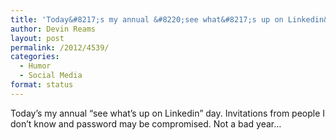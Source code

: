 ```yaml
---
title: 'Today&#8217;s my annual &#8220;see what&#8217;s up on Linkedin&#8221; day&#8230;.'
author: Devin Reams
layout: post
permalink: /2012/4539/
categories:
  - Humor
  - Social Media
format: status
---
```

Today&#8217;s my annual &#8220;see what&#8217;s up on Linkedin&#8221; day. Invitations from people I don&#8217;t know and password may be compromised. Not a bad year&#8230;